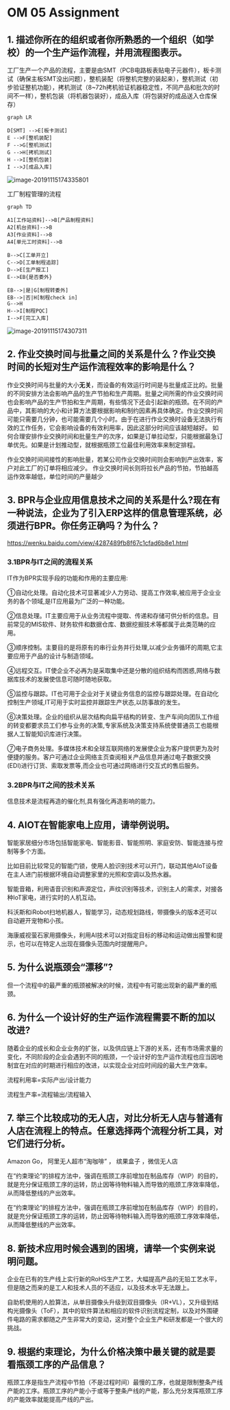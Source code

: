 # OM 05 Assignment

## 1. 描述你所在的组织或者你所熟悉的一个组织（如学校）的一个生产运作流程，并用流程图表示。

工厂生产一个产品的流程，主要是由SMT（PCB电路板表贴电子元器件），板卡测试（确保主板SMT没出问题），整机装配（将整机完整的装起来），整机测试（初步验证整机功能），拷机测试（8~72h拷机验证机器稳定性，不同产品和批次的时间不一样），整机包装（将机器包装好），成品入库（将包装好的成品送入仓库保存）

```mermaid
graph LR

D[SMT] -->E[板卡测试]
E -->F[整机装配]
F -->G[整机测试]
G -->H[拷机测试]
H -->I[整机包装]
I -->J[成品入库]
```
![image-20191115174335801](//OM05Assignment.assets/image-20191115174335801.png)

工厂制程管理的流程

```mermaid
graph TD

A1[工作站资料]-->B[产品制程资料]
A2[机台资料]-->B
A3[作业资料]-->B
A4[单元工时资料]-->B

B-->C[工单开立]
C-->D[工单制程追踪]
D-->E[生产报工]
E-->EB{是否委外}

EB-->|是|G[制程转委外]
EB-->|否|H[制程check in]
G-->H
H-->I[制程PQC]
I-->F[完工入库]
```

![image-20191115174307311](//OM05Assignment.assets/image-20191115174307311.png)

## 2. 作业交换时间与批量之间的关系是什么？作业交换时间的长短对生产运作流程效率的影响是什么？

 作业交换时间与批量的大小**无关**，而设备的有效运行时间是与批量成正比的。批量的不同安排方法会影响产品的生产节拍和生产周期。批量之间所需的作业交换时间也会影响产品的生产节拍和生产周期，有些情况下还会引起新的瓶颈。在不同的产品中，其影响的大小和计算方法要根据影响和制约因素再具体确定。作业交换时间可能只需要几分钟，也可能需要几个小时。由于在进行作业交换时设备无法执行有效的工作任务，它会影响设备的有效利用率，因此这部分时间应该越短越好。
如何合理安排作业交换时间和批量生产的次序，如果是订单拉动型，只能根据最急订单优先。如果是计划推动型，就根据瓶颈工位最佳利用效率来制定排程。 

 作业交换时间间接性的影响批量，若某公司作业交换时间则会影响到产出效率，客户对此工厂的订单将相应减少。
作业交换时间长则将拉长产品的节拍，节拍越高运作效率越低，单位时间的产量越少 

## 3. BPR与企业应用信息技术之间的关系是什么?现在有一种说法，企业为了引入ERP这样的信息管理系统，必须进行BPR。你任务正确吗？为什么？

https://wenku.baidu.com/view/4287489fb8f67c1cfad6b8e1.html

### 3.1BPR与IT之间的流程关系

IT作为BPR实现手段的功能和作用的主要应用:

①自动化处理。自动化技术可显著减少人力劳动、提高工作效率,被应用于企业业务的各个领域,是IT应用最为广泛的一种功能。

②信息处理。IT主要应用于从业务流程中提取、传递和存储可供分析的信息。目前常见的MIS软件、财务软件和数据仓库、数据挖掘技术等都属于此类范畴的应用。

③顺序控制。主要目的是将原有的串行业务并行处理,以减少业务循环的周期,它主要应用于产品的设计与制造领域。

④远程交互。IT使企业不必再为是采取集中还是分散的组织结构而困惑,网络与数据库技术的发展使信息可随时随地获取。

⑤监控与跟踪。IT也可用于企业对于关键业务信息的监控与跟踪处理。在自动化控制生产领域,IT可用于实时监控并跟踪生产状态,以防事故的发生。

⑥决策处理。企业的组织从层次结构向扁平结构的转变、生产车间向团队工作组的转变都要求员工们参与业务的决策,专家系统及决策支持系统使普通员工也能根据人工智能知识库进行决策。

⑦电子商务处理。多媒体技术和全球互联网络的发展使企业为客户提供更为及时便捷的服务。客户可通过企业网络主页查阅相关产品信息并通过电子数据交换(EDI)进行订货、索取发票等,而企业也可通过网络进行交互式的售后服务。

### 3.2BPR与IT之间的技术关系  

信息技术是流程再造的催化剂,具有强化再造影响的能力。 



## 4. AIOT在智能家电上应用，请举例说明。

 智能家居细分市场包括智能家电、智能影音、智能照明、家庭安防、智能连接与控制等多个方面。 

比如目前比较常见的智能门锁，使用人脸识别技术可以开门，联动其他AIoT设备在主人进门前根据环境自动调整家里的光照和空调以及热水器。

智能音箱，利用语音识别和声源定位，声纹识别等技术，识别主人的需求，对接各种IoT家电，进行实时的人机互动。

科沃斯和iRobot扫地机器人，智能学习，动态规划路线，带摄像头的版本还可以自动避开宠物和小孩。

海康威视萤石家用摄像头，利用AI技术可以对指定目标的移动和运动做出报警和提示，也可以在特定人出现在摄像头范围内时提醒用户。

## 5. 为什么说瓶颈会“漂移”?

但一个流程中的最严重的瓶颈被解决的时候，流程中有可能出现新的最严重的瓶颈。

## 6. 为什么一个设计好的生产运作流程需要不断的加以改进?

随着企业的成长和企业业务的扩张，以及供应链上下游的关系，还有市场需求量的变化，不同阶段的企业会遇到不同的瓶颈，一个设计好的生产运作流程也应当因地制宜在对应的时期进行相应的改进，以实现企业对应时间段的最大生产效率。

流程利用率=实际产出/设计能力

流程生产率=流程输出/流程输入

## 7. 举三个比较成功的无人店，对比分析无人店与普通有人店在流程上的特点。任意选择两个流程分析工具，对它们进行分析。

Amazon Go， 阿里无人超市“淘咖啡” ， 缤果盒子 ，微信无人店

 在“约束理论”的排程方法中，强调在瓶颈工序前增加在制品库存（WIP）的目的，就是充分保证瓶颈工序的运转，防止因等待物料输入而导致的瓶颈工序效率降低，从而降低整线的产出效率。 

 在“约束理论”的排程方法中，强调在瓶颈工序前增加在制品库存（WIP）的目的，就是充分保证瓶颈工序的运转，防止因等待物料输入而导致的瓶颈工序效率降低，从而降低整线的产出效率。 

## 8. 新技术应用时候会遇到的困境，请举一个实例来说明问题。

企业在已有的生产线上实行新的RoHS生产工艺，大幅提高产品的无铅工艺水平，但是随之而来的是工人和技术人员的不适应，以及技术水平无法跟上。

自助机使用的人脸算法，从单目摄像头升级到双目摄像头（IR+VL），又升级到结构光摄像头（ToF），其中的软件算法和相应的软件识别流程定制，以及对外围硬件电路的需求都随之产生非常大的变动，这对整个企业生产和研发都是一个很大的挑战。


## 9. 根据约束理论，为什么价格决策中最关键的就是要看瓶颈工序的产品信息？

 瓶颈工序是指生产流程中节拍（不是过程时间）最慢的工序，也就是限制整条产线产能的工序。瓶颈工序的产能小于或等于整条产线的产能，那么充分发挥瓶颈工序的产能效率就能提高产线的产出。 